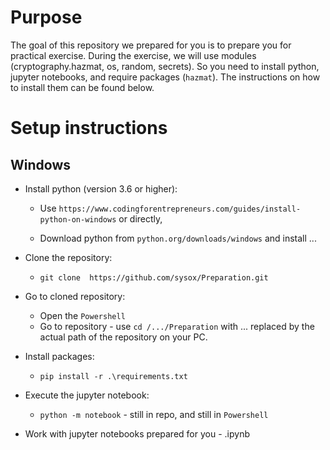 # Purpose
The goal of this repository we prepared for you is to prepare you for practical exercise. During the exercise, we will use modules (cryptography.hazmat, os, random, secrets). So you need to install python, jupyter notebooks, and require packages (```hazmat```). The instructions on how to install them can be found below. 

# Setup instructions
## Windows 
- Install python (version 3.6 or higher): 
    - Use ```https://www.codingforentrepreneurs.com/guides/install-python-on-windows``` or directly,

    - Download python from  ```python.org/downloads/windows``` and install ...
- Clone the repository:
    - ```git clone  https://github.com/sysox/Preparation.git``` 
- Go to cloned repository:
    - Open the ```Powershell```
    - Go to repository - use ```cd /.../Preparation``` with  ... replaced by the actual path of the repository on your PC. 
- Install packages:
    - ```pip install -r .\requirements.txt```

- Execute the jupyter notebook:
    - ```python -m notebook``` - still in repo, and still in ```Powershell```
- Work with jupyter notebooks prepared for you - .ipynb

